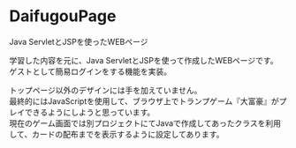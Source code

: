 # DaifugouPage
Java ServletとJSPを使ったWEBページ

学習した内容を元に、Java ServletとJSPを使って作成したWEBページです。  
ゲストとして簡易ログインをする機能を実装。  
  
トップページ以外のデザインには手を加えていません。  
最終的にはJavaScriptを使用して、ブラウザ上でトランプゲーム『大富豪』がプレイできるようにしようと思っています。  
現在のゲーム画面では別プロジェクトにてJavaで作成してあったクラスを利用して、カードの配布までを表示するように設定してあります。  
